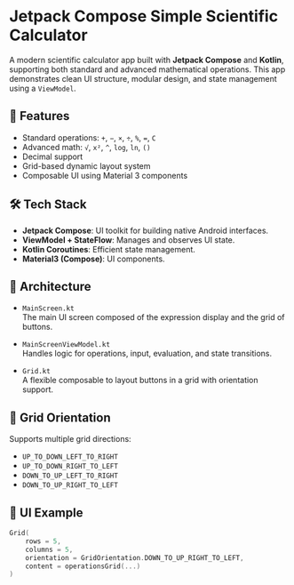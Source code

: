 # Jetpack Compose Simple Scientific Calculator

A modern scientific calculator app built with **Jetpack Compose** and **Kotlin**, supporting both standard and advanced mathematical operations. This app demonstrates clean UI structure, modular design, and state management using a `ViewModel`.

## 📱 Features

- Standard operations: `+`, `−`, `×`, `÷`, `%`, `=`, `C`
- Advanced math: `√`, `x²`, `^`, `log`, `ln`, `()`
- Decimal support
- Grid-based dynamic layout system
- Composable UI using Material 3 components

## 🛠 Tech Stack

- **Jetpack Compose**: UI toolkit for building native Android interfaces.
- **ViewModel + StateFlow**: Manages and observes UI state.
- **Kotlin Coroutines**: Efficient state management.
- **Material3 (Compose)**: UI components.

## 🚀 Architecture

- `MainScreen.kt`  
  The main UI screen composed of the expression display and the grid of buttons.

- `MainScreenViewModel.kt`  
  Handles logic for operations, input, evaluation, and state transitions.

- `Grid.kt`  
  A flexible composable to layout buttons in a grid with orientation support.

## 🔄 Grid Orientation

Supports multiple grid directions:
- `UP_TO_DOWN_LEFT_TO_RIGHT`
- `UP_TO_DOWN_RIGHT_TO_LEFT`
- `DOWN_TO_UP_LEFT_TO_RIGHT`
- `DOWN_TO_UP_RIGHT_TO_LEFT`

## 🎨 UI Example

```kotlin
Grid(
    rows = 5,
    columns = 5,
    orientation = GridOrientation.DOWN_TO_UP_RIGHT_TO_LEFT,
    content = operationsGrid(...)
)
```
